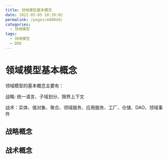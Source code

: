 ```yaml
---
title: 领域模型基本概念
date: 2022-05-05 10:39:02
permalink: /pages/e880dd/
categories:
  - 领域模型
tags:
  - 领域模型
  - DDD
---
```

# 领域模型基本概念

领域模型的基本概念主要有：

战略: 统一语言、子域划分、限界上下文

战术：实体、值对象、聚合、领域服务、应用服务、工厂、仓储、DAO、领域事件

<!-- more -->

## 战略概念

## 战术概念

